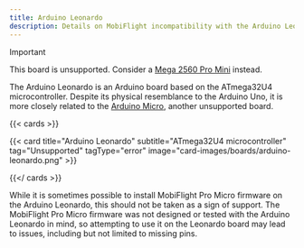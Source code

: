 ```yaml
---
title: Arduino Leonardo
description: Details on MobiFlight incompatibility with the Arduino Leonardo
---
```


> [!IMPORTANT]
> This board is unsupported. Consider a [Mega 2560 Pro Mini](/boards/mega-2560-pro-mini/) instead.

The Arduino Leonardo is an Arduino board based on the ATmega32U4 microcontroller.
Despite its physical resemblance to the Arduino Uno, it is more closely related to the [Arduino Micro](/boards/unsupported/arduino-micro),
another unsupported board.

{{< cards >}}

{{< card title="Arduino Leonardo" subtitle="ATmega32U4 microcontroller" tag="Unsupported" tagType="error" image="card-images/boards/arduino-leonardo.png" >}}

{{</ cards >}}

While it is sometimes possible to install MobiFlight Pro Micro firmware on the Arduino Leonardo,
this should not be taken as a sign of support. The MobiFlight Pro Micro firmware was not designed
or tested with the Arduino Leonardo in mind, so attempting to use it on the Leonardo board may
lead to issues, including but not limited to missing pins.
